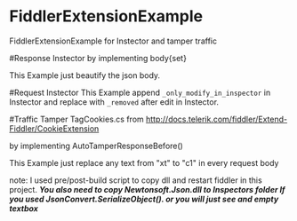 # FiddlerExtensionExample
FiddlerExtensionExample for Instector and tamper traffic


#Response Instector
by implementing body{set}

This Example just beautify the json body. 


#Request Instector
This Example append `_only_modify_in_inspector` in Instector and replace with `_removed` after edit in Instector. 

#Traffic Tamper
TagCookies.cs from http://docs.telerik.com/fiddler/Extend-Fiddler/CookieExtension

by implementing AutoTamperResponseBefore()

This Example just replace any text from "xt" to "c1" in every request body



note:
I used pre/post-build script to copy dll and restart fiddler in this project.
***You also need to copy Newtonsoft.Json.dll to Inspectors folder If you used JsonConvert.SerializeObject(). or you will just see and empty textbox***
